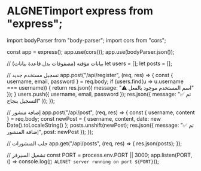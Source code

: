 # ALGNETimport express from "express";
import bodyParser from "body-parser";
import cors from "cors";

const app = express();
app.use(cors());
app.use(bodyParser.json());

// بيانات مؤقتة (مصفوفات بدل قاعدة بيانات)
let users = [];
let posts = [];

// تسجيل مستخدم جديد
app.post("/api/register", (req, res) => {
  const { username, email, password } = req.body;
  if (users.find(u => u.username === username)) {
    return res.json({ message: "⚠️ اسم المستخدم موجود بالفعل" });
  }
  users.push({ username, email, password });
  res.json({ message: "✅ تم التسجيل بنجاح" });
});

// إضافة منشور
app.post("/api/post", (req, res) => {
  const { username, content } = req.body;
  const newPost = { username, content, date: new Date().toLocaleString() };
  posts.unshift(newPost);
  res.json({ message: "✅ تم إضافة المنشور", post: newPost });
});

// جلب المنشورات
app.get("/api/posts", (req, res) => {
  res.json(posts);
});

// تشغيل السيرفر
const PORT = process.env.PORT || 3000;
app.listen(PORT, () => console.log(`🚀 ALGNET server running on port ${PORT}`));
